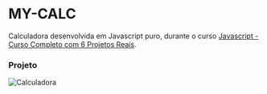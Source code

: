 # MY-CALC

Calculadora desenvolvida em Javascript puro, durante o curso [Javascript - Curso Completo com 6 Projetos Reais](https://www.udemy.com/course/javascript-curso-completo/).

### Projeto
![Calculadora](https://firebasestorage.googleapis.com/v0/b/hcode-com-br.appspot.com/o/calculadora-hcode.jpg?alt=media&token=5406aa3f-b965-401c-9b4e-654609c78b33)
